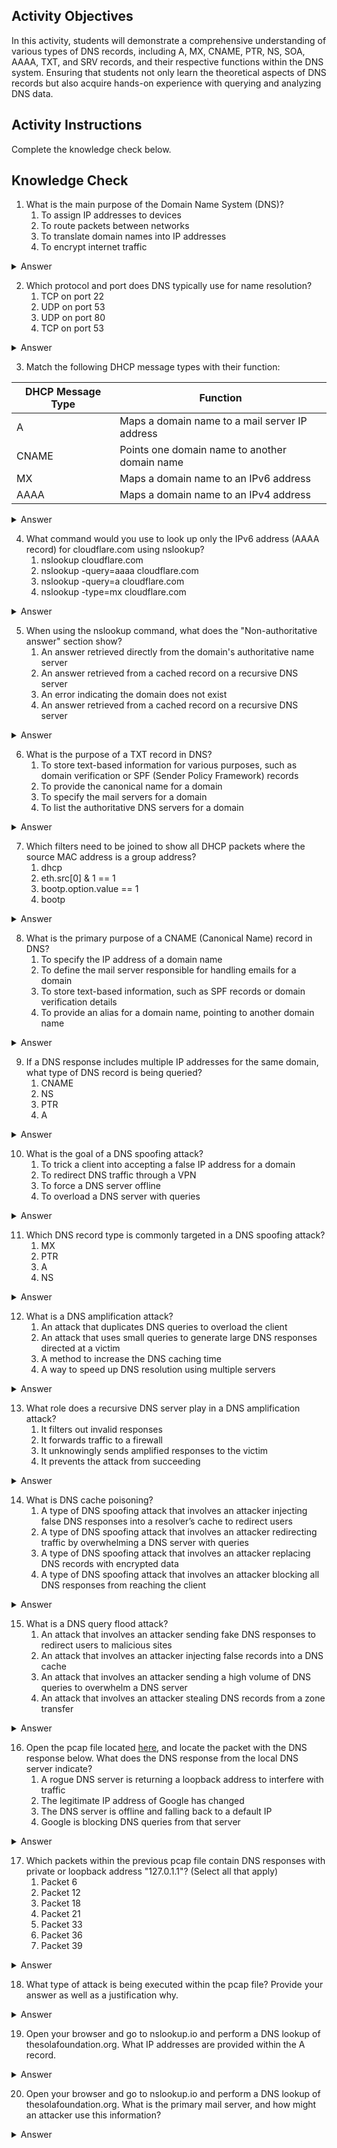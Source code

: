 ## Activity Objectives

In this activity, students will demonstrate a comprehensive understanding of various types of DNS records, including A, MX, CNAME, PTR, NS, SOA, AAAA, TXT, and SRV records, and their respective functions within the DNS system. Ensuring that students not only learn the theoretical aspects of DNS records but also acquire hands-on experience with querying and analyzing DNS data.

## Activity Instructions

Complete the knowledge check below.

## Knowledge Check
1. What is the main purpose of the Domain Name System (DNS)?
   1. To assign IP addresses to devices
   2. To route packets between networks
   3. To translate domain names into IP addresses
   4. To encrypt internet traffic
<details closed>
<summary>Answer</summary>
DNS converts human-readable domain names (like google.com) into numerical IP addresses used for communication.
</details>

2. Which protocol and port does DNS typically use for name resolution?
   1. TCP on port 22
   2. UDP on port 53
   3. UDP on port 80
   4. TCP on port 53
<details closed>
<summary>Answer</summary>
DNS typically uses UDP on port 53 for queries. TCP may be used for larger responses such as zone transfers.
</details>

3. Match the following DHCP message types with their function:

| DHCP Message Type | Function |
|-------------------|----------|
| A            | Maps a domain name to a mail server IP address  |
| CNAME        | Points one domain name to another domain name     |
| MX           | Maps a domain name to an IPv6 address             |
| AAAA         | Maps a domain name to an IPv4 address             |

<details closed>
<summary>Answer</summary>
 <table border="1">
  <thead>
    <tr>
      <th>DNS Record Type</th>
      <th>Correct Function</th>
    </tr>
  </thead>
  <tbody>
    <tr>
      <td>A</td>
      <td>Maps a domain name to an IPv4 address</td>
    </tr>
    <tr>
      <td>CNAME</td>
      <td>Points one domain name to another domain name</td>
    </tr>
    <tr>
      <td>MX</td>
      <td>Maps a domain name to a mail server IP address</td>
    </tr>
    <tr>
      <td>AAAA</td>
      <td>Maps a domain name to an IPv6 address</td>
    </tr>
  </tbody>
</table>
<p>
Each DNS record type has a specific role in helping domain names resolve to useful information. An A record maps a domain name to an IPv4 address, which is the most common type used to connect users to websites. A CNAME, or Canonical Name record, points one domain name to another, allowing for domain aliasing (like pointing www.example.com to example.com). An MX record identifies mail servers that handle email for the domain, ensuring that messages are properly routed. An AAAA record is similar to an A record but maps the domain name to an IPv6 address instead of IPv4. These record types form the foundation of how DNS directs traffic across the internet.</p>
</details>

4. What command would you use to look up only the IPv6 address (AAAA record) for cloudflare.com using nslookup?
   1. nslookup cloudflare.com
   2. nslookup -query=aaaa cloudflare.com
   3. nslookup -query=a cloudflare.com
   4. nslookup -type=mx cloudflare.com
<details closed>
<summary>Answer</summary>
To find IPv6 addresses, the query type must be explicitly set to AAAA.
</details>

5. When using the nslookup command, what does the "Non-authoritative answer" section show?
   1. An answer retrieved directly from the domain's authoritative name server 
   2. An answer retrieved from a cached record on a recursive DNS server
   3. An error indicating the domain does not exist
   4. An answer retrieved from a cached record on a recursive DNS server
<details closed>
<summary>Answer</summary>
A "Non-authoritative answer" in nslookup means the DNS response did not come directly from the domain's official (authoritative) DNS server, but from another DNS server—typically a recursive resolver—that had the answer cached from a previous query. The information is still valid, but it was not fetched in real time from the source. Authoritative answers come from the DNS servers listed in the domain's NS records.
</details>

6. What is the purpose of a TXT record in DNS?
   1. To store text-based information for various purposes, such as domain verification or SPF (Sender Policy Framework) records
   2. To provide the canonical name for a domain
   3. To specify the mail servers for a domain
   4. To list the authoritative DNS servers for a domain
<details closed>
<summary>Answer</summary>
To store text-based information for various purposes, such as domain verification or SPF (Sender Policy Framework) records
</details>

7. Which filters need to be joined to show all DHCP packets where the source MAC address is a group address?
   1. dhcp
   2. eth.src[0] & 1 == 1
   3. bootp.option.value == 1
   4. bootp
<details closed>
<summary>Answer</summary>
<p>The filter <code>eth.src[0] & 1 == 1 && bootp</code> is used in Wireshark to find DHCP packets that were sent from group MAC addresses. The part eth.src[0] refers to the first byte of the source MAC address. The & 1 == 1 part is a bitwise operation that checks if the last bit in that byte is set to 1. In MAC addressing, if that last bit is 1, it means the address is a group address, like a multicast or broadcast address. Adding && bootp makes sure the results are only showing DHCP traffic, since DHCP messages are labeled as bootp in Wireshark.</p>
</details>

8. What is the primary purpose of a CNAME (Canonical Name) record in DNS?
   1. To specify the IP address of a domain name
   2. To define the mail server responsible for handling emails for a domain
   3. To store text-based information, such as SPF records or domain verification details
   4. To provide an alias for a domain name, pointing to another domain name
<details closed>
<summary>Answer</summary>
To provide an alias for a domain name, pointing to another domain name
</details>

9. If a DNS response includes multiple IP addresses for the same domain, what type of DNS record is being queried?
   1. CNAME
   2. NS
   3. PTR
   4. A
<details closed>
<summary>Answer</summary>
A domain can have multiple A records for load balancing or redundancy.
</details>

10. What is the goal of a DNS spoofing attack?
     1. To trick a client into accepting a false IP address for a domain
     2. To redirect DNS traffic through a VPN
     3. To force a DNS server offline
     4. To overload a DNS server with queries
<details closed>
<summary>Answer</summary>
DNS spoofing aims to return a fake DNS response with the wrong IP address, redirecting users to malicious websites. 
</details>

11. Which DNS record type is commonly targeted in a DNS spoofing attack?
     1. MX
     2. PTR
     3. A
     4. NS
<details closed>
<summary>Answer</summary>
A records map domain names to IP addresses, making them the primary target in spoofing attempts.</details>

12. What is a DNS amplification attack?
     1. An attack that duplicates DNS queries to overload the client
     2. An attack that uses small queries to generate large DNS responses directed at a victim
     3. A method to increase the DNS caching time
     4. A way to speed up DNS resolution using multiple servers
<details closed>
<summary>Answer</summary>
DNS amplification is a type of DDoS attack where the attacker sends forged DNS requests with the victim's IP, causing DNS servers to flood the victim with large responses.
</details>

13. What role does a recursive DNS server play in a DNS amplification attack?
     1. It filters out invalid responses
     2. It forwards traffic to a firewall
     3. It unknowingly sends amplified responses to the victim
     4. It prevents the attack from succeeding
<details closed>
<summary>Answer</summary>
In a DNS amplification attack, the attacker spoofs the victim’s IP in a small query; and then the recursive server sends a large response to the victim resulting in DoS.
</details>

14. What is DNS cache poisoning?
     1. A type of DNS spoofing attack that involves an attacker injecting false DNS responses into a resolver’s cache to redirect users
     2. A type of DNS spoofing attack that involves an attacker redirecting traffic by overwhelming a DNS server with queries
     3. A type of DNS spoofing attack that involves an attacker replacing DNS records with encrypted data
     4. A type of DNS spoofing attack that involves an attacker blocking all DNS responses from reaching the client
<details closed>
<summary>Answer</summary>
An attack that involves an attacker blocking all DNS responses from reaching the client
</details>

15. What is a DNS query flood attack?
     1. An attack that involves an attacker sending fake DNS responses to redirect users to malicious sites
     2. An attack that involves an attacker injecting false records into a DNS cache
     3. An attack that involves an attacker sending a high volume of DNS queries to overwhelm a DNS server
     4. An attack that involves an attacker stealing DNS records from a zone transfer
<details closed>
<summary>Answer</summary>
A DNS query flood attack is a type of denial of service attack where the attacker sends a large number of DNS queries to a DNS server. These queries are often sent in rapid succession or with random domain names to force the server to spend resources processing them. This can slow down the server or make it unresponsive to legitimate users. The goal is to disrupt normal DNS service by exhausting the server's capacity.
</details>

16. Open the pcap file located [here](https://drive.google.com/file/d/1A-4hA3CY1rgPpCkggmfVvgmfYU9SfFoT/view?usp=drive_link), and locate the packet with the DNS response below. What does the DNS response from the local DNS server indicate?
     1. A rogue DNS server is returning a loopback address to interfere with traffic
     2. The legitimate IP address of Google has changed
     3. The DNS server is offline and falling back to a default IP
     4. Google is blocking DNS queries from that server
<details closed>
<summary>Answer</summary>
A DNS query flood attack is a type of denial of service attack where the attacker sends a large number of DNS queries to a DNS server. These queries are often sent in rapid succession or with random domain names to force the server to spend resources processing them. This can slow down the server or make it unresponsive to legitimate users. The goal is to disrupt normal DNS service by exhausting the server's capacity.
</details>

17. Which packets within the previous pcap file contain DNS responses with private or loopback address "127.0.1.1"? (Select all that apply)
     1. Packet 6
     2. Packet 12
     3. Packet 18
     4. Packet 21
     5. Packet 33
     6. Packet 36
     7. Packet 39
<details closed>
<summary>Answer</summary>
Packets 6 (www.google.com), 33 and 36 (www.yahoo.com), and 39 (www.youtube.com) all contain DNS responses with the loopback IP address 127.0.1.1, indicating suspicious or spoofed DNS activity. The other options include packets with valid public IPs or CNAME chains.
</details>

18. What type of attack is being executed within the pcap file? Provide your answer as well as a justification why.
<details closed>
<summary>Answer</summary>
DNS spoofing attack (specifically, a response forgery using a rogue DNS server). The reason why is that within the pcap file, we can observe DNS responses from two different sources: a trusted DNS server (8.8.8.8) and a local IP address (192.168.88.2). While 8.8.8.8 returns valid public IP addresses for domains like www.google.com and www.facebook.com, the local server (192.168.88.2) returns the loopback address 127.0.1.1 for popular public domains such as www.google.com, www.yahoo.com, and www.youtube.com. This is not legitimate behavior. It indicates that the local DNS server is spoofing responses, redirecting users back to their own machines or blocking access entirely. This pattern of behavior is consistent with a DNS spoofing attack, where a malicious DNS server provides false information to manipulate or interrupt network traffic.
</details>

19. Open your browser and go to nslookup.io and perform a DNS lookup of thesolafoundation.org. What IP addresses are provided within the A record.
<details closed>
<summary>Answer</summary>
DNS providers often return different IP addresses based on the location of the resolver or client making the request. As a result, answers may vary.
</details>

20. Open your browser and go to nslookup.io and perform a DNS lookup of thesolafoundation.org. What is the primary mail server, and how might an attacker use this information?
<details closed>
<summary>Answer</summary>
By identifying the mail server, an attacker knows where email is delivered for that domain. This allows them to craft phishing or spoofed emails that target users or systems within the organization. If the organization’s mail server is hosted by a known provider (like Google or Microsoft), attackers can also tailor their attacks to mimic those platforms more convincingly.
</details>
